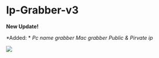 # Ip-Grabber-v3
**New Update!**

*Added: *
*Pc name grabber*
*Mac grabber*
*Public & Pirvate ip*

<a href="https://discord.gg/Rxstpec">
  <img align="center" src="https://cdn.discordapp.com/attachments/725732636940828782/743652226895183942/unknown.png"/>
</a>
